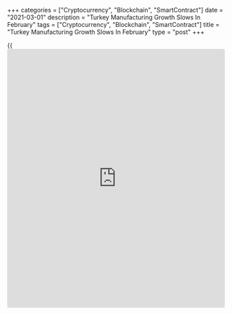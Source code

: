 +++
categories = ["Cryptocurrency", "Blockchain", "SmartContract"]
date = "2021-03-01"
description = "Turkey Manufacturing Growth Slows In February"
tags = ["Cryptocurrency", "Blockchain", "SmartContract"]
title = "Turkey Manufacturing Growth Slows In February"
type = "post"
+++

{{<iframe id="large-banner" src="https://www.bounty.group/#slide=27.0" width="100%" height="600" scrolling="no" style="border: 0px solid rgb(216, 221, 230); border-radius: 3px;">}}

Turkey's manufacturing sector grew at a softer pace in February, survey
results from IHS Markit showed on Monday.

The headline Istanbul Chamber of Industry Turkey manufacturing
Purchasing Managers' Index fell to 51.7 in February from 54.4 in
January. Any reading above 50.0 indicates expansion in the sector.

New export orders rose for the second straight month in February.
Production expanded in spite of slowdown in new [business][1].

Output grew for the second straight month in February and backlogs of
work lowered to the greatest extend since September last year. The
staffing level increased further in February.

On the price front, input costs continued to rise in February albeit at
a softer pace. Input prices increased and output price inflation
softened to the lowest in ten months.

Suppliers' delivery time lengthened in February.

For comments and feedback [contact](https://www.playgroundfx.com/contact/): editorial@rtt[news](https://www.letsplayfx.com/blog/forex-news-website/).com

[Economic News][2]

 **What parts of the world are seeing the best (and worst) economic
performances lately? Click[here][3] to check out our [Econ Scorecard][3]
and find out! See up-to-the-moment [ranking](https://www.playgroundfx.com/blog/crypto-exchange-ranking/)s for the best and worst
performers in [GDP][4], [unemployment rate][5], [inflation][6] and much
more.**

   1. www.rtt[news](https://www.letsplayfx.com/blog/forex-news-website/).com/Content/Business.aspx
   2. www.rtt[news](https://www.letsplayfx.com/blog/forex-news-website/).com/Content/EconomicNews.aspx
   3. www.rtt[news](https://www.letsplayfx.com/blog/forex-news-website/).com/economic-scorecard/world-rank/retail-sales/highest-performance.aspx
   4. www.rtt[news](https://www.letsplayfx.com/blog/forex-news-website/).com/economic-scorecard/world-rank/GDP/highest-performance.aspx
   5. www.rtt[news](https://www.letsplayfx.com/blog/forex-news-website/).com/economic-scorecard/world-rank/unemployment-rate/lowest-performance.aspx
   6. www.rtt[news](https://www.letsplayfx.com/blog/forex-news-website/).com/economic-scorecard/world-rank/CPI/highest-performance.aspx